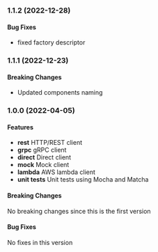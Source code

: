 <a name="1.0.0"></a>

### 1.1.2 (2022-12-28)

#### Bug Fixes
* fixed factory descriptor
### 1.1.1 (2022-12-23)

#### Breaking Changes
* Updated components naming

### 1.0.0 (2022-04-05)

#### Features
* **rest** HTTP/REST client
* **grpc** gRPC client
* **direct** Direct client
* **mock** Mock client
* **lambda** AWS lambda client
* **unit tests** Unit tests using Mocha and Matcha

#### Breaking Changes
No breaking changes since this is the first version

#### Bug Fixes
No fixes in this version

